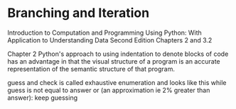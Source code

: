 # Branching and Iteration

Introduction to Computation and Programming Using Python: With Application to Understanding Data Second Edition
Chapters 2 and 3.2

Chapter 2
Python's approach to using indentation to denote blocks of code has an advantage in that the visual structure of
a program is an accurate representation of the semantic structure of that program.

guess and check is called exhaustive enumeration and looks like this
while guess is not equal to answer or (an approximation ie 2% greater than answer):
keep guessing
